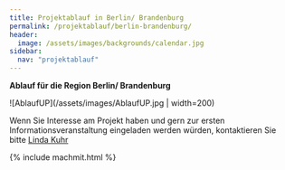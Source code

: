 ```yaml
---
title: Projektablauf in Berlin/ Brandenburg
permalink: /projektablauf/berlin-brandenburg/
header:
  image: /assets/images/backgrounds/calendar.jpg 
sidebar:
  nav: "projektablauf"
---
```

**Ablauf für die Region Berlin/ Brandenburg**

![AblaufUP](/assets/images/AblaufUP.jpg | width=200) 

Wenn Sie Interesse am Projekt haben und gern zur ersten Informationsveranstaltung eingeladen werden würden, kontaktieren Sie bitte [Linda Kuhr](team/)

{% include machmit.html %}
